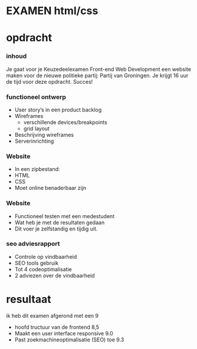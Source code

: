 # EXAMEN html/css
# opdracht
### inhoud
Je gaat voor je Keuzedeelexamen Front-end Web Development een website maken voor de nieuwe politieke partij: Partij van Groningen.
Je krijgt 16 uur de tijd voor deze opdracht.
Succes!
### functioneel ontwerp
- User story’s in een product backlog
- Wireframes
  - verschillende devices/breakpoints
  - grid layout
- Beschrijving wireframes
- Serverinrichting
### Website
- In een zipbestand:
- HTML
- CSS
- Moet online benaderbaar zijn
### Website
- Functioneel testen met een medestudent
- Wat heb je met de resultaten gedaan
- Dit voer je zelfstandig en tijdig uit.
### seo adviesrapport
- Controle op vindbaarheid
- SEO tools gebruik
- Tot 4 codeoptimalisatie 
- 2 adviezen over de vindbaarheid
# resultaat
ik heb dit examen afgerond met een 9
 - hoofd tructuur van de frontend 8,5
  - Maakt een user interface responsive 9.0
  - Past zoekmachineoptimalisatie (SEO) toe 9.3
